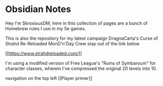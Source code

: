 # Obsidian Notes

Hey I'm SkroxiousDM, here in this collection of pages are a bunch of Homebrew rules I use in my 5e games.

This is also the repository for my latest campaign DragnaCarta's Curse of Strahd Re-Reloaded 
MonD'n'Day Crew stay out of the link below

[[https://www.strahdreloaded.com/]]

I'm using a modified version of Free League's "Ruins of Symbaroum" for character classes, wherein I've compressed the original 20 levels into 10.

navigation on the top left
[[Player primer]]


